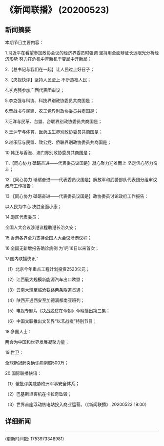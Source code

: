 # 《新闻联播》 (20200523)

## 新闻摘要

本期节目主要内容：

1.习近平在看望参加政协会议的经济界委员时强调 坚持用全面辩证长远眼光分析经济形势 努力在危机中育新机于变局中开新局；

2.【总书记与我们在一起】让人民过上好日子；

3.【央视快评】坚持人民至上 不断造福人民；

4.李克强参加广西代表团审议；

5.李克强与科协、科技界别政协委员共商国是；

6.栗战书与民建、农工党界别政协委员共商国是；

7.汪洋与民革、台盟、台联界别政协委员共商国是；

8.王沪宁与体育、医药卫生界别政协委员共商国是；

9.赵乐际与民盟、致公党、侨联界别政协委员共商国是；

10.韩正与香港、澳门界别政协委员共商国是；

11.【同心协力 砥砺奋进——代表委员议国是】凝心聚力迎难而上 坚定信心努力奋斗；

12.【同心协力 砥砺奋进——代表委员议国是】解放军和武警部队代表团分组审议政府工作报告；

13.【同心协力 砥砺奋进——代表委员议国是】政协委员讨论政府工作报告：

以人民为中心 决胜全面小康；

14.港区代表委员：

全国人大会议涉港议程助港长治久安；

15.香港各界全力支持全国人大会议涉港议程；

16.全国无新增报告确诊病例 为1月16日以来首次；

17.国内联播快讯：

（1）北京今年重点工程计划投资2523亿元；

（2）江西最大规模新能源汽车出口欧盟；

（3）云南大理至临沧铁路两条隧道贯通；

（4）陕西开通西安至加德满都南亚班列；

（5）电视专题片《决战脱贫在今朝》今晚播出第三集；

（6）中国文联推出文艺界“以艺战疫”特别节目；

18.多国人士：

两会为中国和世界发展凝聚力量；

19.世卫：

全球新冠肺炎确诊病例超500万；

20.国际联播快讯：

（1）俄批评美威胁欧洲军事安全体系；

（2）巴基斯坦客机在卡拉奇坠毁；

（3）世界首座浮动核电站投入商业运营。（《新闻联播》 20200523 19:00）

## 详细新闻

---

(更新时间戳: 1753973348981)

